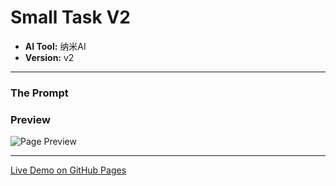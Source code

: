 # Small Task V2

* **AI Tool:** 纳米AI
* **Version:** v2

---

### The Prompt

>

### Preview

![Page Preview](./preview.png)

---

[Live Demo on GitHub Pages](https://your-username.github.io/AI-Frontend-Gallery/纳米AI/small-task-v2/)
